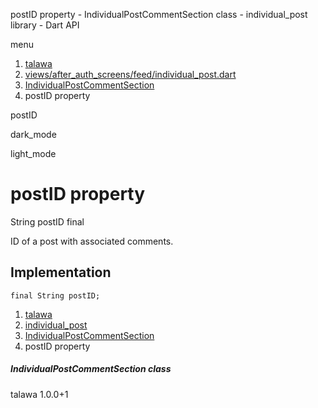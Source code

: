 




postID property - IndividualPostCommentSection class - individual\_post library - Dart API







menu

1. [talawa](../../index.html)
2. [views/after\_auth\_screens/feed/individual\_post.dart](../../views_after_auth_screens_feed_individual_post/views_after_auth_screens_feed_individual_post-library.html)
3. [IndividualPostCommentSection](../../views_after_auth_screens_feed_individual_post/IndividualPostCommentSection-class.html)
4. postID property

postID


dark\_mode

light\_mode




# postID property


String
postID
final

ID of a post with associated comments.


## Implementation

```
final String postID;
```

 


1. [talawa](../../index.html)
2. [individual\_post](../../views_after_auth_screens_feed_individual_post/views_after_auth_screens_feed_individual_post-library.html)
3. [IndividualPostCommentSection](../../views_after_auth_screens_feed_individual_post/IndividualPostCommentSection-class.html)
4. postID property

##### IndividualPostCommentSection class





talawa
1.0.0+1






